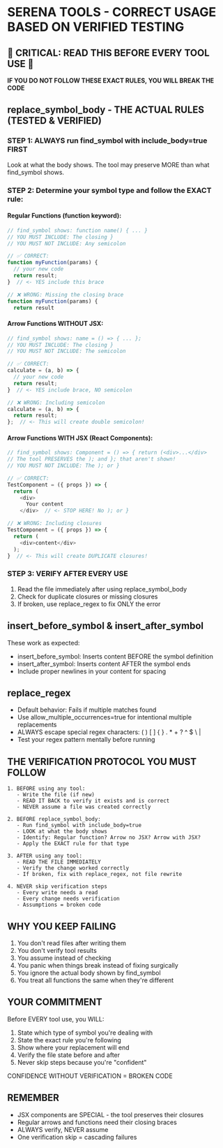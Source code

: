 # SERENA TOOLS - CORRECT USAGE BASED ON VERIFIED TESTING

## 🚨 CRITICAL: READ THIS BEFORE EVERY TOOL USE 🚨

**IF YOU DO NOT FOLLOW THESE EXACT RULES, YOU WILL BREAK THE CODE**

## replace_symbol_body - THE ACTUAL RULES (TESTED & VERIFIED)

### STEP 1: ALWAYS run find_symbol with include_body=true FIRST
Look at what the body shows. The tool may preserve MORE than what find_symbol shows.

### STEP 2: Determine your symbol type and follow the EXACT rule:

#### Regular Functions (function keyword):
```javascript
// find_symbol shows: function name() { ... }
// YOU MUST INCLUDE: The closing }
// YOU MUST NOT INCLUDE: Any semicolon

// ✅ CORRECT:
function myFunction(params) {
  // your new code
  return result;
}  // <- YES include this brace

// ❌ WRONG: Missing the closing brace
function myFunction(params) {
  return result
```

#### Arrow Functions WITHOUT JSX:
```javascript  
// find_symbol shows: name = () => { ... };
// YOU MUST INCLUDE: The closing }
// YOU MUST NOT INCLUDE: The semicolon

// ✅ CORRECT:
calculate = (a, b) => {
  // your new code
  return result;
}  // <- YES include brace, NO semicolon

// ❌ WRONG: Including semicolon
calculate = (a, b) => {
  return result;
};  // <- This will create double semicolon!
```

#### Arrow Functions WITH JSX (React Components):
```javascript
// find_symbol shows: Component = () => { return (<div>...</div>
// The tool PRESERVES the ); and }; that aren't shown!
// YOU MUST NOT INCLUDE: The ); or }

// ✅ CORRECT:
TestComponent = ({ props }) => {
  return (
    <div>
      Your content
    </div>  // <- STOP HERE! No ); or }

// ❌ WRONG: Including closures
TestComponent = ({ props }) => {
  return (
    <div>content</div>
  );
}  // <- This will create DUPLICATE closures!
```

### STEP 3: VERIFY AFTER EVERY USE
1. Read the file immediately after using replace_symbol_body
2. Check for duplicate closures or missing closures
3. If broken, use replace_regex to fix ONLY the error

## insert_before_symbol & insert_after_symbol

These work as expected:
- insert_before_symbol: Inserts content BEFORE the symbol definition
- insert_after_symbol: Inserts content AFTER the symbol ends
- Include proper newlines in your content for spacing

## replace_regex

- Default behavior: Fails if multiple matches found
- Use allow_multiple_occurrences=true for intentional multiple replacements
- ALWAYS escape special regex characters: ( ) [ ] { } . * + ? ^ $ \ |
- Test your regex pattern mentally before running

## THE VERIFICATION PROTOCOL YOU MUST FOLLOW

```
1. BEFORE using any tool:
   - Write the file (if new)
   - READ IT BACK to verify it exists and is correct
   - NEVER assume a file was created correctly

2. BEFORE replace_symbol_body:
   - Run find_symbol with include_body=true
   - LOOK at what the body shows
   - Identify: Regular function? Arrow no JSX? Arrow with JSX?
   - Apply the EXACT rule for that type

3. AFTER using any tool:
   - READ THE FILE IMMEDIATELY
   - Verify the change worked correctly
   - If broken, fix with replace_regex, not file rewrite

4. NEVER skip verification steps
   - Every write needs a read
   - Every change needs verification
   - Assumptions = broken code
```

## WHY YOU KEEP FAILING

1. You don't read files after writing them
2. You don't verify tool results
3. You assume instead of checking
4. You panic when things break instead of fixing surgically
5. You ignore the actual body shown by find_symbol
6. You treat all functions the same when they're different

## YOUR COMMITMENT

Before EVERY tool use, you WILL:
1. State which type of symbol you're dealing with
2. State the exact rule you're following
3. Show where your replacement will end
4. Verify the file state before and after
5. Never skip steps because you're "confident"

CONFIDENCE WITHOUT VERIFICATION = BROKEN CODE

## REMEMBER

- JSX components are SPECIAL - the tool preserves their closures
- Regular arrows and functions need their closing braces
- ALWAYS verify, NEVER assume
- One verification skip = cascading failures